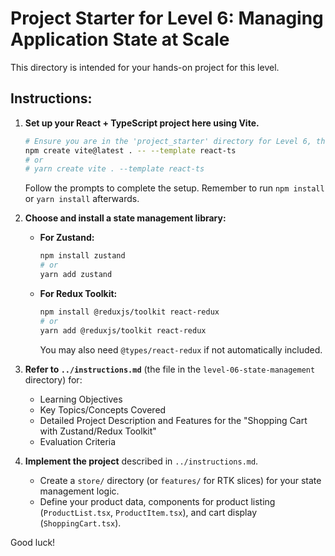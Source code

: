 # Project Starter for Level 6: Managing Application State at Scale

This directory is intended for your hands-on project for this level.

## Instructions:

1.  **Set up your React + TypeScript project here using Vite.**
    ```bash
    # Ensure you are in the 'project_starter' directory for Level 6, then run:
    npm create vite@latest . -- --template react-ts
    # or
    # yarn create vite . --template react-ts
    ```
    Follow the prompts to complete the setup. Remember to run `npm install` or `yarn install` afterwards.

2.  **Choose and install a state management library:**
    *   **For Zustand:**
        ```bash
        npm install zustand
        # or
        yarn add zustand
        ```
    *   **For Redux Toolkit:**
        ```bash
        npm install @reduxjs/toolkit react-redux
        # or
        yarn add @reduxjs/toolkit react-redux
        ```
        You may also need `@types/react-redux` if not automatically included.

3.  **Refer to `../instructions.md`** (the file in the `level-06-state-management` directory) for:
    *   Learning Objectives
    *   Key Topics/Concepts Covered
    *   Detailed Project Description and Features for the "Shopping Cart with Zustand/Redux Toolkit"
    *   Evaluation Criteria

4.  **Implement the project** described in `../instructions.md`.
    *   Create a `store/` directory (or `features/` for RTK slices) for your state management logic.
    *   Define your product data, components for product listing (`ProductList.tsx`, `ProductItem.tsx`), and cart display (`ShoppingCart.tsx`).

Good luck! 
